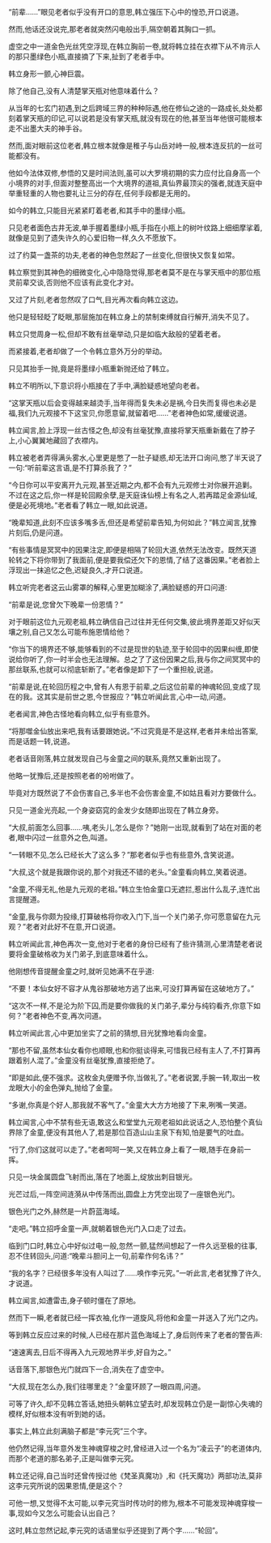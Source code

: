 
“前辈……”眼见老者似乎没有开口的意思,韩立强压下心中的惶恐,开口说道。

然而,他话还没说完,那老者就突然闪电般出手,隔空朝着其胸口一抓。

虚空之中一道金色光丝凭空浮现,在韩立胸前一卷,就将韩立挂在衣襟下从不肯示人的那只墨绿色小瓶,直接摘了下来,扯到了老者手中。

韩立身形一颤,心神巨震。

除了他自己,没有人清楚掌天瓶对他意味着什么？

从当年的七玄门初遇,到之后跨域三界的种种际遇,他在修仙之途的一路成长,处处都刻着掌天瓶的印记,可以说若是没有掌天瓶,就没有现在的他,甚至当年他很可能根本走不出墨大夫的神手谷。

然而,面对眼前这位老者,韩立根本就像是稚子与山岳对峙一般,根本连反抗的一丝可能都没有。

他如今法体双修,参悟的又是时间法则,虽可以大罗境初期的实力应付比自身高一个小境界的对手,但面对整整高出一个大境界的道祖,真仙界最顶尖的强者,就连天庭中举重轻重的人物也要礼让三分的存在,任何手段都是无用的。

如今的韩立,只能目光紧紧盯着老者,和其手中的墨绿小瓶。

只见老者面色古井无波,单手握着墨绿小瓶,手指在小瓶上的树叶纹路上细细摩挲着,就像是见到了遗失许久的心爱旧物一样,久久不愿放下。

过了约莫一盏茶的功夫,老者的神色忽然起了一丝变化,但很快又恢复如常。

韩立察觉到其神色的细微变化,心中隐隐觉得,那老者莫不是在与掌天瓶中的那位瓶灵前辈交谈,否则他不应该有此变化才对。

又过了片刻,老者忽然叹了口气,目光再次看向韩立这边。

他只是轻轻眨了眨眼,那层施加在韩立身上的禁制束缚就自行解开,消失不见了。

韩立只觉周身一松,但却不敢有丝毫举动,只是如临大敌般的望着老者。

而紧接着,老者却做了一个令韩立意外万分的举动。

只见其抬手一抛,竟是将墨绿小瓶重新抛还给了韩立。

韩立不明所以,下意识将小瓶接在了手中,满脸疑惑地望向老者。

“这掌天瓶以后会变得越来越烫手,当年得而复失未必是祸,今日失而复得也未必是福,我们九元观接不下这宝贝,你愿意留,就留着吧……”老者神色如常,缓缓说道。

韩立闻言,脸上浮现一丝古怪之色,却没有丝毫犹豫,直接将掌天瓶重新戴在了脖子上,小心翼翼地藏回了衣襟内。

韩立被老者弄得满头雾水,心里更是憋了一肚子疑惑,却无法开口询问,憋了半天说了一句:“听前辈这言语,是不打算杀我了？”

“今日你可以平安离开九元观,甚至近期之内,都不会有九元观修士对你展开追剿。不过在这之后,你一样是轮回殿余孽,是天庭诛仙榜上有名之人,若再踏足金源仙域,便是必死境地。”老者看了韩立一眼,如此说道。

“晚辈知道,此刻不应该多嘴多舌,但还是希望前辈告知,为何如此？”韩立闻言,犹豫片刻后,仍是问道。

“有些事情是冥冥中的因果注定,即便是相隔了轮回大道,依然无法改变。既然天道轮转之下将你带到了我面前,便是要我偿还欠下的恩情,了结了这番因果。”老者脸上浮现出一抹追忆之色,迟疑良久,才开口说道。

韩立听完老者这云山雾罩的解释,心里更加糊涂了,满脸疑惑的开口问道:

“前辈是说,您曾欠下晚辈一份恩情？”

对于眼前这位九元观老祖,韩立确信自己过往并无任何交集,彼此境界差距又好似天壤之别,自己又怎么可能布施恩情给他？

“你当下的境界还不够,能够看到的不过是现世的轨迹,至于轮回中的因果纠缠,即使说给你听了,你一时半会也无法理解。总之了了这份因果之后,我与你之间冥冥中的那丝联系,也就可以彻底斩断了。”老者像是卸下了一个重担般,说道。

“前辈是说,在轮回历程之中,曾有人有恩于前辈,之后这位前辈的神魂轮回,变成了现在的我。这其实是前世之恩,今世报应？”韩立听闻此言,心中一动,问道。

老者闻言,神色古怪地看向韩立,似乎有些意外。

“将那噬金仙放出来吧,我有话要跟她说。”不过究竟是不是这样,老者并未给出答案,而是话题一转,说道。

老者话音刚落,韩立就发现自己与金童之间的联系,竟然又重新出现了。

他略一犹豫后,还是按照老者的吩咐做了。

毕竟对方既然说了不会伤害自己,多半也不会伤害金童,不如姑且看对方要做什么。

只见一道金光亮起,一个身姿窈窕的金发少女随即出现在了韩立身旁。

“大叔,前面怎么回事……咦,老头儿,怎么是你？”她刚一出现,就看到了站在对面的老者,眼中闪过一丝意外之色,叫道。

“一转眼不见,怎么已经长大了这么多？”那老者似乎也有些意外,含笑说道。

“大叔,这个就是我跟你说的,那个对我还不错的老头。”金童看向韩立,笑着说道。

“金童,不得无礼,他是九元观的老祖。”韩立生怕金童口无遮拦,惹出什么乱子,连忙出言提醒道。

“金童,我与你颇为投缘,打算破格将你收入门下,当一个关门弟子,你可愿意留在九元观？”老者对此好不在意,开口说道。

韩立听闻此言,神色再次一变,他对于老者的身份已经有了些许猜测,心里清楚老者说要将金童破格收为关门弟子,到底意味着什么。

他刚想传音提醒金童之时,就听见她满不在乎道:

“不要！本仙女好不容才从鬼谷那破地方逃了出来,可没打算再留在这破地方了。”

“这次不一样,不是沦为阶下囚,而是要你做我的关门弟子,辈分与纯钧看齐,你意下如何？”老者神色不变,再次问道。

韩立听闻此言,心中更加坐实了之前的猜想,目光犹豫地看向金童。

“那也不留,虽然本仙女看你也顺眼,也和你挺谈得来,可惜我已经有主人了,不打算再跟着别人混了。”金童没有丝毫犹豫,直接拒绝了。

“即是如此,便不强求。这枚金丸便赠予你,当做礼了。”老者说罢,手腕一转,取出一枚龙眼大小的金色弹丸,抛给了金童。

“多谢,你真是个好人,那我就不客气了。”金童大大方方地接了下来,咧嘴一笑道。

韩立闻言,心中不禁有些无语,敢这么和堂堂九元观老祖如此说话之人,恐怕整个真仙界除了金童,便没有其他人了,若是那位百造山山主泉下有知,怕是要气的吐血。

“行了,你们这就可以走了。”老者呵呵一笑,又在韩立身上看了一眼,随手在身前一挥。

只见一块金属圆盘飞射而出,落在了地面上,绽放出刺目银光。

光芒过后,一阵空间涟漪从中传荡而出,圆盘上方凭空出现了一座银色光门。

银色光门之外,赫然是一片蔚蓝海域。

“走吧。”韩立招呼金童一声,就朝着银色光门入口走了过去。

临到门口时,韩立心中好似过电一般,忽然一颤,猛然间想起了一件久远至极的往事,忍不住转回头,问道:“晚辈斗胆问上一句,前辈作何名讳？”

“我的名字？已经很多年没有人叫过了……唤作李元究。”一听此言,老者犹豫了许久,才说道。

韩立闻言,如遭雷击,身子顿时僵在了原地。

然而下一瞬,老者就已经一挥衣袖,化作一道旋风,将他和金童一并送入了光门之内。

等到韩立反应过来的时候,人已经在那片蓝色海域上了,身后则传来了老者的警告声:

“速速离去,日后不得再入九元观地界半步,好自为之。”

话音落下,那银色光门就四下一合,消失在了虚空中。

“大叔,现在怎么办,我们往哪里走？”金童环顾了一眼四周,问道。

可等了许久,却不见韩立答话,她扭头朝韩立望去时,却发现韩立仍是一副惊心失魂的模样,好似根本没有听到她的话。

事实上,韩立此刻满脑子都是“李元究”三个字。

他仍然记得,当年意外发生神魂穿梭之时,曾经进入过一个名为“凌云子”的老道体内,而那个老道的那名弟子,正是叫做李元究。

韩立还记得,自己当时还曾传授过他《梵圣真魔功》,和《托天魔功》两部功法,莫非这李元究所说的因果恩情,便是这个？

可他一想,又觉得不太可能,以李元究当时传功时的修为,根本不可能发现神魂穿梭一事,现如今又怎么可能会认出自己？

这时,韩立忽然记起,李元究的话语里似乎还提到了两个字……“轮回”。